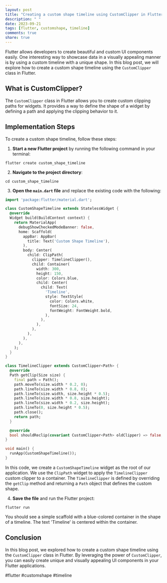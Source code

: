 ```yaml
---
layout: post
title: "Creating a custom shape timeline using CustomClipper in Flutter"
description: " "
date: 2023-09-21
tags: [flutter, customshape, timeline]
comments: true
share: true
---
```


Flutter allows developers to create beautiful and custom UI components easily. One interesting way to showcase data in a visually appealing manner is by using a custom timeline with a unique shape. In this blog post, we will explore how to create a custom shape timeline using the `CustomClipper` class in Flutter.

## What is CustomClipper?

The `CustomClipper` class in Flutter allows you to create custom clipping paths for widgets. It provides a way to define the shape of a widget by defining a path and applying the clipping behavior to it.

## Implementation Steps

To create a custom shape timeline, follow these steps:

1. **Start a new Flutter project** by running the following command in your terminal:
```shell
flutter create custom_shape_timeline
```

2. **Navigate to the project directory**:
```shell
cd custom_shape_timeline
```

3. **Open the `main.dart` file** and replace the existing code with the following:

```dart
import 'package:flutter/material.dart';

class CustomShapeTimeline extends StatelessWidget {
  @override
  Widget build(BuildContext context) {
    return MaterialApp(
      debugShowCheckedModeBanner: false,
      home: Scaffold(
        appBar: AppBar(
          title: Text('Custom Shape Timeline'),
        ),
        body: Center(
          child: ClipPath(
            clipper: TimelineClipper(),
            child: Container(
              width: 300,
              height: 150,
              color: Colors.blue,
              child: Center(
                child: Text(
                  'Timeline',
                  style: TextStyle(
                    color: Colors.white,
                    fontSize: 24,
                    fontWeight: FontWeight.bold,
                  ),
                ),
              ),
            ),
          ),
        ),
      ),
    );
  }
}

class TimelineClipper extends CustomClipper<Path> {
  @override
  Path getClip(Size size) {
    final path = Path();
    path.moveTo(size.width * 0.2, 0);
    path.lineTo(size.width * 0.8, 0);
    path.lineTo(size.width, size.height * 0.5);
    path.lineTo(size.width * 0.8, size.height);
    path.lineTo(size.width * 0.2, size.height);
    path.lineTo(0, size.height * 0.5);
    path.close();
    return path;
  }

  @override
  bool shouldReclip(covariant CustomClipper<Path> oldClipper) => false;
}

void main() {
  runApp(CustomShapeTimeline());
}
```

In this code, we create a `CustomShapeTimeline` widget as the root of our application. We use the `ClipPath` widget to apply the `TimelineClipper` custom clipper to a container. The `TimelineClipper` is defined by overriding the `getClip` method and returning a `Path` object that defines the custom shape.

4. **Save the file** and run the Flutter project:
```shell
flutter run
```

You should see a simple scaffold with a blue-colored container in the shape of a timeline. The text 'Timeline' is centered within the container.

## Conclusion

In this blog post, we explored how to create a custom shape timeline using the `CustomClipper` class in Flutter. By leveraging the power of `CustomClipper`, you can easily create unique and visually appealing UI components in your Flutter applications.

#flutter #customshape #timeline